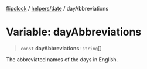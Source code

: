 [flipclock](../../../index.md) / [helpers/date](../index.md) / dayAbbreviations

# Variable: dayAbbreviations

> `const` **dayAbbreviations**: `string`[]

The abbreviated names of the days in English.

